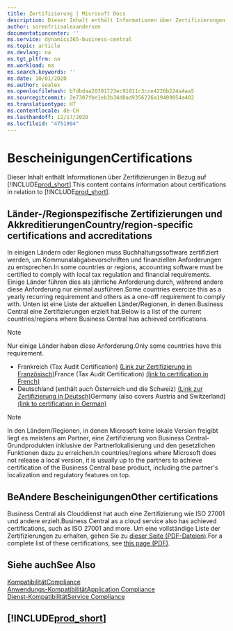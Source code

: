 ```yaml
---
title: Zertifizierung | Microsoft Docs
description: Dieser Inhalt enthält Informationen über Zertifizierungen in Bezug auf Business Central.
author: sorenfriisalexandersen
documentationcenter: ''
ms.service: dynamics365-business-central
ms.topic: article
ms.devlang: na
ms.tgt_pltfrm: na
ms.workload: na
ms.search.keywords: ''
ms.date: 10/01/2020
ms.author: soalex
ms.openlocfilehash: b7dbdaa20391723ec91811c3cce4226b224a4aa5
ms.sourcegitcommit: 2e7307fbe1eb3b34d0ad9356226a19409054a402
ms.translationtype: HT
ms.contentlocale: de-CH
ms.lasthandoff: 12/17/2020
ms.locfileid: "4751994"
---
```

# <a name="certifications"></a><span data-ttu-id="c4104-103">Bescheinigungen</span><span class="sxs-lookup"><span data-stu-id="c4104-103">Certifications</span></span>

<span data-ttu-id="c4104-104">Dieser Inhalt enthält Informationen über Zertifizierungen in Bezug auf [!INCLUDE[prod_short](../includes/prod_short.md)].</span><span class="sxs-lookup"><span data-stu-id="c4104-104">This content contains information about certifications in relation to [!INCLUDE[prod_short](../includes/prod_short.md)].</span></span>  

## <a name="countryregion-specific-certifications-and-accreditations"></a><span data-ttu-id="c4104-105">Länder-/Regionspezifische Zertifizierungen und Akkreditierungen</span><span class="sxs-lookup"><span data-stu-id="c4104-105">Country/region-specific certifications and accreditations</span></span>

<span data-ttu-id="c4104-106">In einigen Ländern oder Regionen muss Buchhaltungssoftware zertifiziert werden, um Kommunalabgabevorschriften und finanziellen Anforderungen zu entsprechen.</span><span class="sxs-lookup"><span data-stu-id="c4104-106">In some countries or regions, accounting software must be certified to comply with local tax regulation and financial requirements.</span></span> <span data-ttu-id="c4104-107">Einige Länder führen dies als jährliche Anforderung durch, während andere diese Anforderung nur einmal ausführen.</span><span class="sxs-lookup"><span data-stu-id="c4104-107">Some countries exercize this as a yearly recurring requirement and others as a one-off requirement to comply with.</span></span> <span data-ttu-id="c4104-108">Unten ist eine Liste der aktuellen Länder/Regionen, in denen Business Central eine Zertifizierungen erzielt hat.</span><span class="sxs-lookup"><span data-stu-id="c4104-108">Below is a list of the current countries/regions where Business Central has achieved certifications.</span></span>

> [!NOTE]
> <span data-ttu-id="c4104-109">Nur einige Länder haben diese Anforderung.</span><span class="sxs-lookup"><span data-stu-id="c4104-109">Only some countries have this requirement.</span></span>

- <span data-ttu-id="c4104-110">Frankreich (Tax Audit Certification) [(Link zur Zertifizierung in Französisch)](https://certificates.infocert.org/certificates/CERTIF-07-181-R16.pdf)</span><span class="sxs-lookup"><span data-stu-id="c4104-110">France (Tax Audit Certification) [(link to certification in French)](https://certificates.infocert.org/certificates/CERTIF-07-181-R16.pdf)</span></span>  
- <span data-ttu-id="c4104-111">Deutschland (enthält auch Österreich und die Schweiz) [(Link zur Zertifizierung in Deutsch)](https://www.bdo.de/de-de/themen/softwarebescheinungen/bdo/microsoft-dynamics-365-business-central)</span><span class="sxs-lookup"><span data-stu-id="c4104-111">Germany (also covers Austria and Switzerland) [(link to certification in German)](https://www.bdo.de/de-de/themen/softwarebescheinungen/bdo/microsoft-dynamics-365-business-central)</span></span>  

> [!NOTE]  
> <span data-ttu-id="c4104-112">In den Ländern/Regionen, in denen Microsoft keine lokale Version freigibt liegt es meistens am Partner, eine Zertifizierung von Business Central-Grundprodukten inklusive der Partnerlokalisierung und den gesetzlichen Funktionen dazu zu erreichen.</span><span class="sxs-lookup"><span data-stu-id="c4104-112">In countries/regions where Microsoft does not release a local version, it is usually up to the partners to achieve certification of the Business Central base product, including the partner's localization and regulatory features on top.</span></span>

## <a name="other-certifications"></a><span data-ttu-id="c4104-113">BeAndere Bescheinigungen</span><span class="sxs-lookup"><span data-stu-id="c4104-113">Other certifications</span></span>

<span data-ttu-id="c4104-114">Business Central als Clouddienst hat auch eine Zertifizierung wie ISO 27001 und andere erzielt.</span><span class="sxs-lookup"><span data-stu-id="c4104-114">Business Central as a cloud service also has achieved certifications, such as ISO 27001 and more.</span></span> <span data-ttu-id="c4104-115">Um eine vollständige Liste der Zertifizierungen zu erhalten, gehen Sie zu [dieser Seite (PDF-Dateien)](https://aka.ms/d365-compliance-list).</span><span class="sxs-lookup"><span data-stu-id="c4104-115">For a complete list of these certifications, see [this page (PDF)](https://aka.ms/d365-compliance-list).</span></span>

## <a name="see-also"></a><span data-ttu-id="c4104-116">Siehe auch</span><span class="sxs-lookup"><span data-stu-id="c4104-116">See Also</span></span>

[<span data-ttu-id="c4104-117">Kompatibilität</span><span class="sxs-lookup"><span data-stu-id="c4104-117">Compliance</span></span>](compliance-overview.md)  
[<span data-ttu-id="c4104-118">Anwendungs-Kompatibilität</span><span class="sxs-lookup"><span data-stu-id="c4104-118">Application Compliance</span></span>](compliance-application-compliance.md)  
[<span data-ttu-id="c4104-119">Dienst-Kompatibilität</span><span class="sxs-lookup"><span data-stu-id="c4104-119">Service Compliance</span></span>](compliance-service-compliance.md)  

## [!INCLUDE[prod_short](../includes/free_trial_md.md)]  
